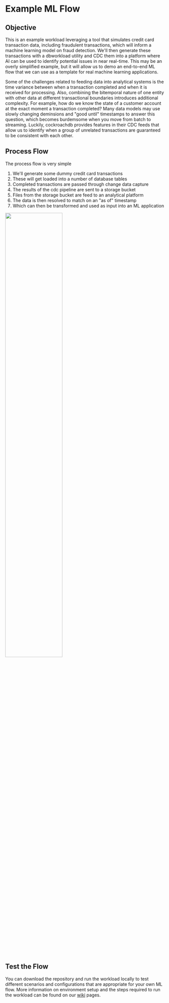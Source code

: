 # Example ML Flow

## Objective
This is an example workload leveraging a tool that simulates credit card transaction data, including fraudulent transactions, which will inform a machine learning model on fraud detection. We'll then generate these transactions with a dbworkload utility and CDC them into a platform where AI can be used to identify potential issues in near real-time. This may be an overly simplified example, but it will allow us to demo an end-to-end ML flow that we can use as a template for real machine learning applications.

Some of the challenges related to feeding data into analytical systems is the time variance between when a transaction completed and when it is received for processing.  Also, combining the bitemporal nature of one entity with other data at different transactional boundaries introduces additional complexity.  For example, how do we know the state of a customer account at the exact moment a transaction completed?  Many data models may use slowly changing deminsions and "good until" timestamps to answer this question, which becomes burdemsome when you move from batch to streaming.  Luckily, cockroachdb provides features in their CDC feeds that allow us to identify when a group of unrelated transactions are guaranteed to be consistent with each other.

## Process Flow
The process flow is very simple
1) We'll generate some dummy credit card transactions
2) These will get loaded into a number of database tables
3) Completed transactions are passed through change data capture
4) The results of the cdc pipeline are sent to a storage bucket
5) Files from the storage bucket are feed to an analytical platform
6) The data is then resolved to match on an "as of" timestamp
7) Which can then be transformed and used as input into an ML application

<img src="https://github.com/user-attachments/assets/fae079c7-6bda-4739-88cd-a7e5651cf0b4" width="60%"/>

## Test the Flow
You can download the repository and run the workload locally to test different scenarios and configurations that are appropriate for your own ML flow.  More information on environment setup and the steps required to run the workload can be found on our [wiki](https://github.com/roachlong/example-ml-flow/wiki) pages.
